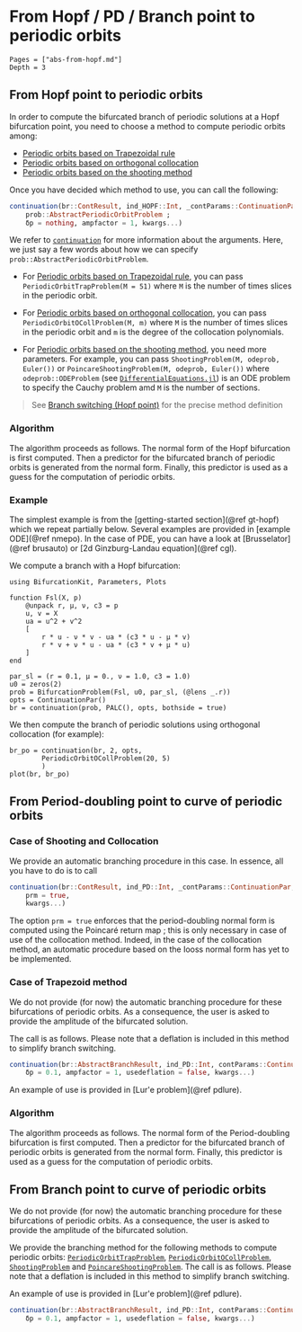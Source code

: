 # From Hopf / PD / Branch point to periodic orbits

```@contents
Pages = ["abs-from-hopf.md"]
Depth = 3
```

## From Hopf point to periodic orbits
In order to compute the bifurcated branch of periodic solutions at a Hopf bifurcation point, you need to choose a method to compute periodic orbits among:

- [Periodic orbits based on Trapezoidal rule](@ref)
- [Periodic orbits based on orthogonal collocation](@ref)
- [Periodic orbits based on the shooting method](@ref)

Once you have decided which method to use, you can call the following:

```julia
continuation(br::ContResult, ind_HOPF::Int, _contParams::ContinuationPar,
	prob::AbstractPeriodicOrbitProblem ;
	δp = nothing, ampfactor = 1, kwargs...)
```

We refer to [`continuation`](@ref) for more information about the arguments. Here, we just say a few words about how we can specify `prob::AbstractPeriodicOrbitProblem`.

- For [Periodic orbits based on Trapezoidal rule](@ref), you can pass `PeriodicOrbitTrapProblem(M = 51)` where `M` is the number of times slices in the periodic orbit.

- For [Periodic orbits based on orthogonal collocation](@ref), you can pass `PeriodicOrbitOCollProblem(M, m)` where `M` is the number of times slices in the periodic orbit and `m` is the degree of the collocation polynomials.

- For [Periodic orbits based on the shooting method](@ref), you need more parameters. For example, you can pass `ShootingProblem(M, odeprob, Euler())` or `PoincareShootingProblem(M, odeprob, Euler())` where `odeprob::ODEProblem` (see [`DifferentialEquations.jl`](https://diffeq.sciml.ai/stable/types/ode_types/)) is an ODE problem to specify the Cauchy problem amd `M` is the number of sections.

> See [Branch switching (Hopf point)](@ref) for the precise method definition

### Algorithm

The algorithm proceeds as follows. The normal form of the Hopf bifurcation is first computed. Then a predictor for the bifurcated branch of periodic orbits is generated from the normal form. Finally, this predictor is used as a guess for the computation of periodic orbits.

### Example

The simplest example is from the [getting-started section](@ref gt-hopf) which we repeat partially below.
Several examples are provided in [example ODE](@ref nmepo). In the case of PDE, you can have a look at [Brusselator](@ref brusauto) or [2d Ginzburg-Landau equation](@ref cgl).

We compute a branch with a Hopf bifurcation:

```@example hopf_abs
using BifurcationKit, Parameters, Plots

function Fsl(X, p)
    @unpack r, μ, ν, c3 = p
    u, v = X
    ua = u^2 + v^2
    [
        r * u - ν * v - ua * (c3 * u - μ * v)
        r * v + ν * u - ua * (c3 * v + μ * u)
    ]
end

par_sl = (r = 0.1, μ = 0., ν = 1.0, c3 = 1.0)
u0 = zeros(2)
prob = BifurcationProblem(Fsl, u0, par_sl, (@lens _.r))
opts = ContinuationPar()
br = continuation(prob, PALC(), opts, bothside = true)
```

We then compute the branch of periodic solutions using orthogonal collocation (for example):

```@example hopf_abs
br_po = continuation(br, 2, opts,
        PeriodicOrbitOCollProblem(20, 5)
        )
plot(br, br_po)
```
## From Period-doubling point to curve of periodic orbits

### Case of Shooting and Collocation

We provide an automatic branching procedure in this case. In essence, all you have to do is to call

```julia
continuation(br::ContResult, ind_PD::Int, _contParams::ContinuationPar;
    prm = true,
    kwargs...)
```

The option `prm = true` enforces that the period-doubling normal form is computed using the Poincaré return map ; this is only necessary in case of use of the collocation method. Indeed, in the case of the collocation method, an automatic procedure based on the Iooss normal form has yet to be implemented.

### Case of Trapezoid method

We do not provide (for now) the automatic branching procedure for these bifurcations of periodic orbits. As a consequence, the user is asked to provide the amplitude of the bifurcated solution.

The call is as follows. Please note that a deflation is included in this method to simplify branch switching.

```julia
continuation(br::AbstractBranchResult, ind_PD::Int, contParams::ContinuationPar;
	δp = 0.1, ampfactor = 1, usedeflation = false, kwargs...)
```

An example of use is provided in [Lur'e problem](@ref pdlure).

### Algorithm

The algorithm proceeds as follows. The normal form of the Period-doubling bifurcation is first computed. Then a predictor for the bifurcated branch of periodic orbits is generated from the normal form. Finally, this predictor is used as a guess for the computation of periodic orbits.

## From Branch point to curve of periodic orbits

We do not provide (for now) the automatic branching procedure for these bifurcations of periodic orbits. As a consequence, the user is asked to provide the amplitude of the bifurcated solution.

We provide the branching method for the following methods to compute periodic orbits: [`PeriodicOrbitTrapProblem`](@ref), [`PeriodicOrbitOCollProblem`](@ref), [`ShootingProblem`](@ref) and [`PoincareShootingProblem`](@ref). The call is as follows. Please note that a deflation is included in this method to simplify branch switching.

An example of use is provided in [Lur'e problem](@ref pdlure).

```julia
continuation(br::AbstractBranchResult, ind_PD::Int, contParams::ContinuationPar;
	δp = 0.1, ampfactor = 1, usedeflation = false, kwargs...)
```
